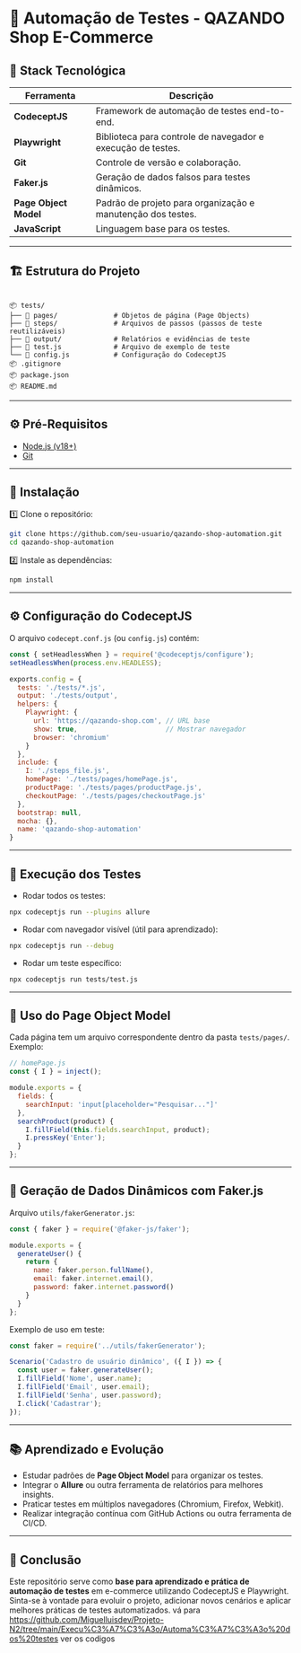 # 🤖 Automação de Testes - QAZANDO Shop E-Commerce

## 🚀 Stack Tecnológica

| Ferramenta   | Descrição                                                        |
|---------------|------------------------------------------------------------------|
| **CodeceptJS**  | Framework de automação de testes end-to-end.                      |
| **Playwright**  | Biblioteca para controle de navegador e execução de testes.       |
| **Git**         | Controle de versão e colaboração.                                 |
| **Faker.js**    | Geração de dados falsos para testes dinâmicos.                   |
| **Page Object Model** | Padrão de projeto para organização e manutenção dos testes.     |
| **JavaScript**  | Linguagem base para os testes.                                    |

---

## 🏗️ Estrutura do Projeto

```

📦 tests/
├── 📁 pages/              # Objetos de página (Page Objects)
├── 📁 steps/              # Arquivos de passos (passos de teste reutilizáveis)
├── 📁 output/             # Relatórios e evidências de teste
├── 📜 test.js             # Arquivo de exemplo de teste
└── 📜 config.js           # Configuração do CodeceptJS
📦 .gitignore
📦 package.json
📦 README.md

````

---

## ⚙️ Pré-Requisitos

- [Node.js (v18+)](https://nodejs.org/)
- [Git](https://git-scm.com/)

---

## 🔧 Instalação

1️⃣ Clone o repositório:

```bash
git clone https://github.com/seu-usuario/qazando-shop-automation.git
cd qazando-shop-automation
````

2️⃣ Instale as dependências:

```bash
npm install
```

---

## ⚙️ Configuração do CodeceptJS

O arquivo `codecept.conf.js` (ou `config.js`) contém:

```js
const { setHeadlessWhen } = require('@codeceptjs/configure');
setHeadlessWhen(process.env.HEADLESS);

exports.config = {
  tests: './tests/*.js',
  output: './tests/output',
  helpers: {
    Playwright: {
      url: 'https://qazando-shop.com', // URL base
      show: true,                      // Mostrar navegador 
      browser: 'chromium'
    }
  },
  include: {
    I: './steps_file.js',
    homePage: './tests/pages/homePage.js',
    productPage: './tests/pages/productPage.js',
    checkoutPage: './tests/pages/checkoutPage.js'
  },
  bootstrap: null,
  mocha: {},
  name: 'qazando-shop-automation'
}
```

---

## 🧪 Execução dos Testes

* Rodar todos os testes:

```bash
npx codeceptjs run --plugins allure
```

* Rodar com navegador visível (útil para aprendizado):

```bash
npx codeceptjs run --debug
```

* Rodar um teste específico:

```bash
npx codeceptjs run tests/test.js
```

---

## 🎨 Uso do Page Object Model

Cada página tem um arquivo correspondente dentro da pasta `tests/pages/`. Exemplo:

```js
// homePage.js
const { I } = inject();

module.exports = {
  fields: {
    searchInput: 'input[placeholder="Pesquisar..."]'
  },
  searchProduct(product) {
    I.fillField(this.fields.searchInput, product);
    I.pressKey('Enter');
  }
};
```

---

## 🎲 Geração de Dados Dinâmicos com Faker.js

Arquivo `utils/fakerGenerator.js`:

```js
const { faker } = require('@faker-js/faker');

module.exports = {
  generateUser() {
    return {
      name: faker.person.fullName(),
      email: faker.internet.email(),
      password: faker.internet.password()
    }
  }
};
```

Exemplo de uso em teste:

```js
const faker = require('../utils/fakerGenerator');

Scenario('Cadastro de usuário dinâmico', ({ I }) => {
  const user = faker.generateUser();
  I.fillField('Nome', user.name);
  I.fillField('Email', user.email);
  I.fillField('Senha', user.password);
  I.click('Cadastrar');
});
```

---

## 📚 Aprendizado e Evolução

* Estudar padrões de **Page Object Model** para organizar os testes.
* Integrar o **Allure** ou outra ferramenta de relatórios para melhores insights.
* Praticar testes em múltiplos navegadores (Chromium, Firefox, Webkit).
* Realizar integração contínua com GitHub Actions ou outra ferramenta de CI/CD.

---

## 🏁 Conclusão

Este repositório serve como **base para aprendizado e prática de automação de testes** em e-commerce utilizando CodeceptJS e Playwright. Sinta-se à vontade para evoluir o projeto, adicionar novos cenários e aplicar melhores práticas de testes automatizados. vá para https://github.com/Miguelluisdev/Projeto-N2/tree/main/Execu%C3%A7%C3%A3o/Automa%C3%A7%C3%A3o%20dos%20testes ver os codigos

